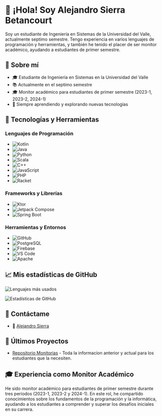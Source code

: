 # 👋 ¡Hola! Soy Alejandro Sierra Betancourt

Soy un estudiante de Ingeniería en Sistemas de la Universidad del Valle, actualmente septimo semestre. Tengo experiencia en varios lenguajes de programación y herramientas, y también he tenido el placer de ser monitor académico, ayudando a estudiantes de primer semestre.

## 🚀 Sobre mí

- 🎓 Estudiante de Ingeniería en Sistemas en la Universidad del Valle
- 📚 Actualmente en el septimo semestre
- 🎓 Monitor académico para estudiantes de primer semestre (2023-1, 2023-2, 2024-1)
- 🌱 Siempre aprendiendo y explorando nuevas tecnologías

## 🔧 Tecnologías y Herramientas

### Lenguajes de Programación

- ![Kotlin](https://img.shields.io/badge/-Kotlin-0095D5?style=flat&logo=kotlin&logoColor=white)
- ![Java](https://img.shields.io/badge/-Java-007396?style=flat&logo=java&logoColor=white)
- ![Python](https://img.shields.io/badge/-Python-3776AB?style=flat&logo=python&logoColor=white)
- ![Scala](https://img.shields.io/badge/-Scala-DC322F?style=flat&logo=scala&logoColor=white)
- ![C++](https://img.shields.io/badge/-C++-00599C?style=flat&logo=c%2B%2B&logoColor=white)
- ![JavaScript](https://img.shields.io/badge/-JavaScript-F7DF1E?style=flat&logo=javascript&logoColor=black)
- ![PHP](https://img.shields.io/badge/-PHP-777BB4?style=flat&logo=php&logoColor=white)
- ![Racket](https://img.shields.io/badge/-Racket-9F1D20?style=flat&logo=racket&logoColor=white)

### Frameworks y Librerías

- ![Ktor](https://img.shields.io/badge/-Ktor-000000?style=flat&logo=kotlin&logoColor=white)
- ![Jetpack Compose](https://img.shields.io/badge/-Jetpack%20Compose-4285F4?style=flat&logo=android&logoColor=white)
- ![Spring Boot](https://img.shields.io/badge/-Spring%20Boot-6DB33F?style=flat&logo=spring-boot&logoColor=white)

### Herramientas y Entornos

- ![GitHub](https://img.shields.io/badge/-GitHub-181717?style=flat&logo=github&logoColor=white)
- ![PostgreSQL](https://img.shields.io/badge/-PostgreSQL-336791?style=flat&logo=postgresql&logoColor=white)
- ![Firebase](https://img.shields.io/badge/-Firebase-FFCA28?style=flat&logo=firebase&logoColor=black)
- ![VS Code](https://img.shields.io/badge/-Visual%20Studio%20Code-007ACC?style=flat&logo=visual-studio-code&logoColor=white)
- ![Apache](https://img.shields.io/badge/-Apache-D22128?style=flat&logo=apache&logoColor=white)


## 📈 Mis estadísticas de GitHub

![Lenguajes más usados](https://github-readme-stats.vercel.app/api/top-langs/?username=AlejandroSierraUV26&layout=compact&theme=radical)

![Estadísticas de GitHub](https://github-readme-stats.vercel.app/api?username=AlejandroSierraUV26&show_icons=true&theme=radical)




## 💬 Contáctame

- 📧 [Alejandro Sierra](mailto:sierra.alejandro@correounivalle.edu.co)

## 📝 Últimos Proyectos

- [Repositorio Monitorias]([https://github.com/AlejandroSierraUV26](https://github.com/AlejandroSierraUV26/Programacion_Imperactiva_Monitorias.git)) - Toda la informacion anterior y actual para los estudiantes que la necesiten.


## 🎓 Experiencia como Monitor Académico

He sido monitor académico para estudiantes de primer semestre durante tres períodos (2023-1, 2023-2 y 2024-1). En este rol, he compartido conocimientos sobre los fundamentos de la programación y la informática, ayudando a los estudiantes a comprender y superar los desafíos iniciales en su carrera.
